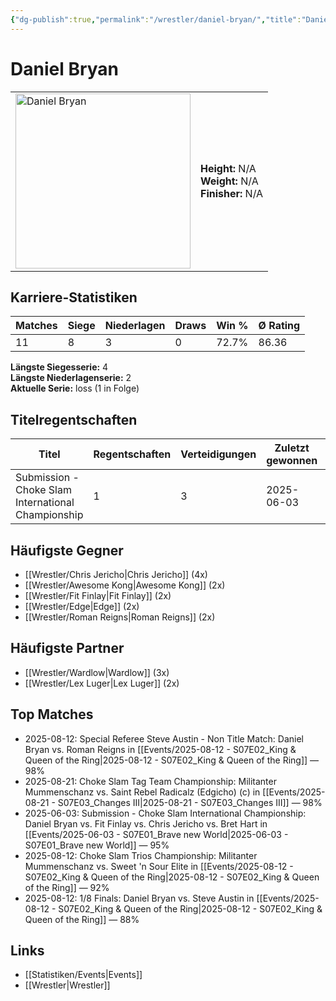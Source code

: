 ```yaml
---
{"dg-publish":true,"permalink":"/wrestler/daniel-bryan/","title":"Daniel Bryan","tags":["wrestler"],"noteIcon":""}
---
```



# Daniel Bryan

<table>
        <tr>
        <td><img src="https://github.com/CptSpaulding1980/choke-slam-wrestling/releases/download/images/Daniel_Bryan.png" width="280" alt="Daniel Bryan"></td>
        <td>
        <b>Height:</b> N/A<br>
        <b>Weight:</b> N/A<br>
        <b>Finisher:</b> N/A<br>
        </td>
        </tr>
        </table>
        
## Karriere-Statistiken

| Matches | Siege | Niederlagen | Draws | Win % | Ø Rating |
|---------|-------|-------------|-------|-------|-----------|
| 11 | 8 | 3 | 0 | 72.7% | 86.36 |

**Längste Siegesserie:** 4<br>**Längste Niederlagenserie:** 2<br>**Aktuelle Serie:** loss (1 in Folge)

## Titelregentschaften
| Titel | Regentschaften | Verteidigungen | Zuletzt gewonnen | Aktuell |
|-------|---------------|----------------|------------------|---------|
| Submission - Choke Slam International Championship | 1 | 3 | 2025-06-03 |  |


## Häufigste Gegner
- [[Wrestler/Chris Jericho\|Chris Jericho]] (4x)
- [[Wrestler/Awesome Kong\|Awesome Kong]] (2x)
- [[Wrestler/Fit Finlay\|Fit Finlay]] (2x)
- [[Wrestler/Edge\|Edge]] (2x)
- [[Wrestler/Roman Reigns\|Roman Reigns]] (2x)

## Häufigste Partner
- [[Wrestler/Wardlow\|Wardlow]] (3x)
- [[Wrestler/Lex Luger\|Lex Luger]] (2x)

## Top Matches
- 2025-08-12: Special Referee Steve Austin - Non Title Match: Daniel Bryan vs. Roman Reigns in [[Events/2025-08-12 - S07E02_King & Queen of the Ring\|2025-08-12 - S07E02_King & Queen of the Ring]] — 98%
- 2025-08-21: Choke Slam Tag Team Championship: Militanter Mummenschanz vs. Saint Rebel Radicalz (Edgicho) (c) in [[Events/2025-08-21 - S07E03_Changes III\|2025-08-21 - S07E03_Changes III]] — 98%
- 2025-06-03: Submission - Choke Slam International Championship: Daniel Bryan vs. Fit Finlay vs. Chris Jericho vs. Bret Hart in [[Events/2025-06-03 - S07E01_Brave new World\|2025-06-03 - S07E01_Brave new World]] — 95%
- 2025-08-12: Choke Slam Trios Championship: Militanter Mummenschanz vs. Sweet 'n Sour Elite in [[Events/2025-08-12 - S07E02_King & Queen of the Ring\|2025-08-12 - S07E02_King & Queen of the Ring]] — 92%
- 2025-08-12: 1/8 Finals: Daniel Bryan vs. Steve Austin in [[Events/2025-08-12 - S07E02_King & Queen of the Ring\|2025-08-12 - S07E02_King & Queen of the Ring]] — 88%

## Links
- [[Statistiken/Events\|Events]]
- [[Wrestler\|Wrestler]]

